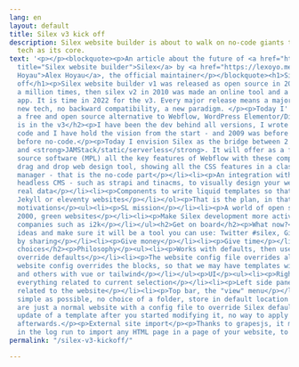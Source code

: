 ```yaml
---
lang: en
layout: default
title: Silex v3 kick off
description: Silex website builder is about to walk on no-code giants toes, with JAMStack/static/serverless
  tech as its core.
text: '<p></p><blockquote><p>An article about the future of <a href="https://www.silex.me/"
  title="Silex website builder">Silex</a> by <a href="https://lexoyo.me/" title="Alex
  Hoyau">Alex Hoyau</a>, the official maintainer</p></blockquote><h1>Silex v3 kick
  off</h1><p>Silex website builder v1 was released as open source in 2009 and download
  a million times, then silex v2 in 2010 was made an online tool and a downloadable
  app. It is time in 2022 for the v3. Every major release means a major rewrite with
  new tech, no backward compatibility, a new paradigm. </p><p>Today I''m aiming at
  a free and open source alternative to Webflow, WordPress Elementor/Divi.</p><h2>What
  is in the v3</h2><p>I have been the dev behind all versions, I wrote 99% of the
  code and I have hold the vision from the start - and 2009 was before wix, 2010 was
  before no-code.</p><p>Today I envision Silex as the bridge between 2 worlds: <strong>no-code</strong>
  and <strong>JAMStack/static/serverless</strong>. It will offer as a free and open
  source software (MPL) all the key features of Webflow with these components:</p><ol><li><p>A
  drag and drop web design tool, showing all the CSS features in a class-based style
  manager - that is the no-code part</p></li><li><p>An integration with any graphql
  headless CMS - such as strapi and tinacms, to visually design your website with
  real data</p></li><li><p>Components to write liquid templates so that we can create
  Jekyll or eleventy websites</p></li></ol><p>That is the plan, in that order.</p><h2>Motivations</h2><p>My
  motivations</p><ul><li><p>SL mission</p></li><li><p>A world of open software</p></li><li><p>Internet
  2000, green websites</p></li><li><p>Make Silex development more active, involve
  companies such as i2k</p></li></ul><h2>Get on board</h2><p>What now?</p><ul><li><p>Discuss
  ideas and make sure it will be a tool you can use: Twitter #silex, GitHub forums</p></li><li><p>Support
  by sharing</p></li><li><p>Give money</p></li><li><p>Give time</p></li></ul><h2>Tech
  choices</h2><p>Philosophy</p><ul><li><p>Works with defaults, then use config to
  override defaults</p></li><li><p>The website config file overrides all paths</p></li><li><p>The
  website config overrides the blocks, so that we may have templates with nextjs/react
  and others with vue or tailwind</p></li></ul><p>UI</p><ul><li><p>Right side panel,
  everything related to current selection</p></li><li><p>Left side panel, everything
  related to the website</p></li><li><p>Top bar, the "view" menu</p></li></ul><p>Dashboard</p><ul><li><p>As
  simple as possible, no choice of a folder, store in default location + config</p></li></ul><p>Templates</p><p>They
  are just a normal website with a config file to override Silex defaults. No possible
  update of a template after you started modifying it, no way to apply another template
  afterwards.</p><p>External site import</p><p>Thanks to grapesjs, it may be possible
  in the log run to import any HTML page in a page of your website, to be developed.</p>'
permalink: "/silex-v3-kickoff/"

---
```

